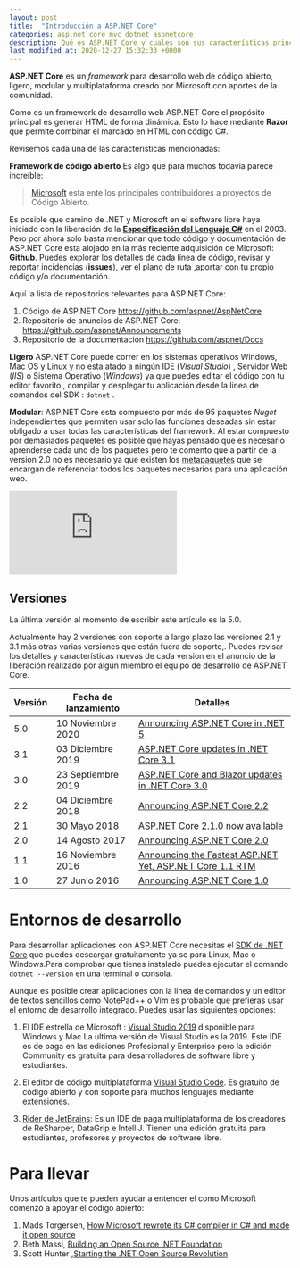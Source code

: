 ```yaml
---
layout: post
title:  "Introducción a ASP.NET Core"
categories: asp.net core mvc dotnet aspnetcore
description: Qué es ASP.NET Core y cuales son sus características principales
last_modified_at: 2020-12-27 15:32:33 +0000
---
```


**ASP.NET Core** es un *<span lang="en">framework</span>* para desarrollo web de código abierto, ligero, modular y multiplataforma creado por Microsoft con aportes de la comunidad.

Como es un framework de desarrollo web ASP.NET Core el propósito principal es generar HTML de forma dinámica. Esto lo hace mediante **Razor** que permite combinar el marcado en HTML con código C#.

Revisemos cada una de las características mencionadas:

**Framework de código abierto** Es algo que para muchos todavía parece increíble:
> [Microsoft](https://octoverse.github.com) esta ente los principales contribuidores a proyectos de Código Abierto.

Es posible que camino de .NET y Microsoft en el software libre haya iniciado con la liberación de la [**Especificación del Lenguaje C#**](https://www.ecma-international.org/publications/standards/Ecma-334.htm) en el 2003. Pero por ahora solo basta mencionar que todo código y documentación de ASP\.NET Core esta alojado en la más reciente adquisición de Microsoft: **Github**. Puedes explorar los detalles de cada línea de código, revisar y reportar incidencias (**issues**), ver el plano de ruta ,aportar con tu propio código y/o documentación.

Aquí la lista de repositorios relevantes para ASP.NET Core:

1. Código de ASP\.NET Core https://github.com/aspnet/AspNetCore
2. Repositorio de anuncios de ASP\.NET Core: https://github.com/aspnet/Announcements
3. Repositorio de la documentación https://github.com/aspnet/Docs

**Ligero** ASP\.NET Core puede correr en los sistemas operativos Windows, Mac OS y Linux y no esta atado a ningún IDE (_Visual Studio_) , Servidor Web (_IIS_) o Sistema Operativo (_Windows_) ya que puedes editar el código con tu editor favorito , compilar y desplegar tu aplicación desde la linea de comandos del SDK : `dotnet` .

**Modular**: ASP.NET Core esta compuesto por más de 95 paquetes _Nuget_ independientes que permiten usar solo las funciones deseadas sin estar obligado a usar todas las características del framework. Al estar compuesto por demasiados paquetes es posible que hayas pensado que es necesario aprenderse cada uno de los paquetes pero te comento que a partir de la version 2.0 no es necesario ya que existen los [metapaquetes](https://docs.microsoft.com/dotnet/core/packages#metapackages) que se encargan de referenciar todos los paquetes necesarios para una aplicación web.

<div class="video-responsive">
<iframe loading="lazy" src="https://www.youtube.com/embed/OfLd-Un92kY" frameborder="0" allow="accelerometer; autoplay; encrypted-media; gyroscope; picture-in-picture" allowfullscreen></iframe>
</div>

## Versiones

La última versión al momento de escribir este artículo es la 5.0.

Actualmente hay 2 versiones con soporte a largo plazo las versiones 2.1 y 3.1 más otras varias versiones que están fuera de soporte,. Puedes revisar los detalles y características nuevas de cada version en el anuncio de la liberación realizado por algún miembro el equipo de desarrollo de ASP\.NET Core.

Versión | Fecha de lanzamiento|  Detalles
--------| --------------------|-----------
5.0| 10 Noviembre 2020   |[Announcing ASP.NET Core in .NET 5](https://devblogs.microsoft.com/aspnet/announcing-asp-net-core-in-net-5/)
3.1| 03 Diciembre 2019   |[ASP.NET Core updates in .NET Core 3.1](https://devblogs.microsoft.com/aspnet/asp-net-core-updates-in-net-core-3-1/)
3.0| 23 Septiembre 2019   |[ASP.NET Core and Blazor updates in .NET Core 3.0](https://devblogs.microsoft.com/aspnet/asp-net-core-and-blazor-updates-in-net-core-3-0/)
2.2| 04 Diciembre 2018   |[Announcing ASP.NET Core 2.2](https://blogs.msdn.microsoft.com/webdev/2018/12/04/asp-net-core-2-2-available-today/)
2.1| 30 Mayo 2018   |[ASP.NET Core 2.1.0 now available](https://blogs.msdn.microsoft.com/webdev/2018/05/30/asp-net-core-2-1-0-now-available/)
2.0|14 Agosto 2017  |[Announcing ASP.NET Core 2.0](https://blogs.msdn.microsoft.com/webdev/2017/08/14/announcing-asp-net-core-2-0/)
1.1|16 Noviembre 2016|[Announcing the Fastest ASP.NET Yet, ASP.NET Core 1.1 RTM](https://blogs.msdn.microsoft.com/webdev/2016/11/16/announcing-asp-net-core-1-1/)
1.0|27 Junio 2016|[Announcing ASP.NET Core 1.0](https://blogs.msdn.microsoft.com/webdev/2016/06/27/announcing-asp-net-core-1-0/)

# Entornos de desarrollo

Para desarrollar aplicaciones con ASP.NET Core necesitas el [SDK de .NET Core](https://dotnet.microsoft.com/download) que puedes descargar gratuitamente ya se para Linux, Mac o Windows.Para comprobar que tienes instalado puedes ejecutar el comando `dotnet --version` en una terminal o consola.

Aunque es posible  crear aplicaciones con la linea de comandos y un editor de textos sencillos como NotePad++ o Vim es probable que prefieras usar el entorno de desarrollo integrado. Puedes usar las siguientes opciones:

1. El IDE estrella de Microsoft : [Visual Studio 2019](https://visualstudio.microsoft.com/es/) disponible para Windows y Mac La ultima versión de Visual Studio es la 2019. Este IDE es de paga en las ediciones Profesional y Enterprise pero la edición Community es gratuita para desarrolladores de software libre y estudiantes.

1. El editor de código multiplataforma  [Visual Studio Code](https://code.visualstudio.com/). Es gratuito de código abierto y con soporte para muchos lenguajes mediante extensiones.

3. [Rider de JetBrains](https://www.jetbrains.com/rider/): Es un IDE de paga multiplataforma de los creadores de  ReSharper, DataGrip e IntelliJ. Tienen una edición gratuita para estudiantes, profesores y proyectos de software libre.

# Para llevar

Unos artículos que te pueden ayudar a entender el como Microsoft comenzó a apoyar el código abierto:

1. Mads Torgersen, [How Microsoft rewrote its C# compiler in C# and made it open source](https://medium.com/microsoft-open-source-stories/how-microsoft-rewrote-its-c-compiler-in-c-and-made-it-open-source-4ebed5646f98)
2. Beth Massi, [Building an Open Source .NET Foundation](https://medium.com/microsoft-open-source-stories/building-an-open-source-net-foundation-2fa0fb117584)
3. Scott Hunter ,[Starting the .NET Open Source Revolution](https://medium.com/microsoft-open-source-stories/starting-the-net-open-source-revolution-e0268b02ac8a)
